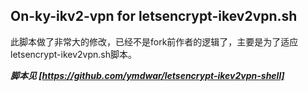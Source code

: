 ## On-ky-ikv2-vpn for  letsencrypt-ikev2vpn.sh

此脚本做了非常大的修改，已经不是fork前作者的逻辑了，主要是为了适应letsencrypt-ikev2vpn.sh脚本。

***脚本见 [https://github.com/ymdwar/letsencrypt-ikev2vpn-shell]***
